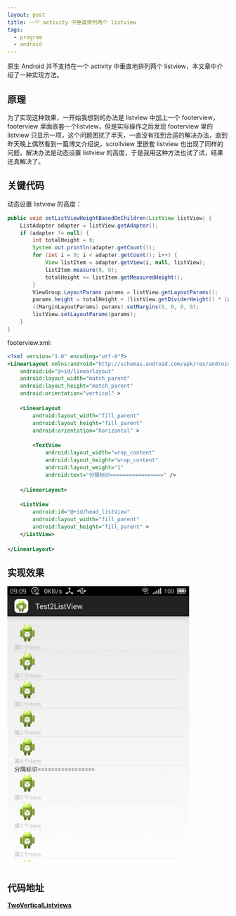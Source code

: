 ```yaml
---
layout: post
title: 一个 activity 中垂直排列两个 listview 
tags:
  - program
  - android
---
```


原生 Android 并不支持在一个 activity 中垂直地排列两个 listview，本文章中介绍了一种实现方法。

## 原理

为了实现这种效果，一开始我想到的办法是 listview 中加上一个 footerview，footerview 里面嵌套一个listview，但是实际操作之后发现 footerview 里的 listview 只显示一项，这个问题困扰了半天，一直没有找到合适的解决办法，直到昨天晚上偶然看到一篇博文介绍说，scrollview 里嵌套 listview 也出现了同样的问题，解决办法是动态设置 listview 的高度，于是我用这种方法也试了试，结果还真解决了。

## 关键代码

动态设置 listview 的高度：

```java
public void setListViewHeightBasedOnChildren(ListView listView) {
    ListAdapter adapter = listView.getAdapter();
    if (adapter != null) {
        int totalHeight = 0;
        System.out.println(adapter.getCount());
        for (int i = 0; i < adapter.getCount(); i++) {
            View listItem = adapter.getView(i, null, listView);
            listItem.measure(0, 0);
            totalHeight += listItem.getMeasuredHeight();
        }
        ViewGroup.LayoutParams params = listView.getLayoutParams();
        params.height = totalHeight + (listView.getDividerHeight() * (adapter.getCount() - 1));
        ((MarginLayoutParams) params).setMargins(0, 0, 0, 0);
        listView.setLayoutParams(params);
    }
}
```

footerview.xml:

```xml
<?xml version="1.0" encoding="utf-8"?>  
<LinearLayout xmlns:android="http://schemas.android.com/apk/res/android"  
    android:id="@+id/linearlayout"  
    android:layout_width="match_parent"  
    android:layout_height="match_parent"  
    android:orientation="vertical" >  
  
    <LinearLayout  
        android:layout_width="fill_parent"  
        android:layout_height="fill_parent"  
        android:orientation="horizontal" >  
  
        <TextView  
            android:layout_width="wrap_content"  
            android:layout_height="wrap_content"  
            android:layout_weight="1"  
            android:text="分隔标识=================" />  
  
    </LinearLayout>  
  
    <ListView  
        android:id="@+id/head_listView"  
        android:layout_width="fill_parent"  
        android:layout_height="fill_parent" >  
    </ListView>  
  
</LinearLayout>  
```

## 实现效果

![twoverticallistviews_screenshot](\media\files\2014\06\20\twoverticallistviews_screenshot.png)

## 代码地址

[**TwoVerticalListviews**](https://github.com/Silocean/TwoVerticalListview.git)

